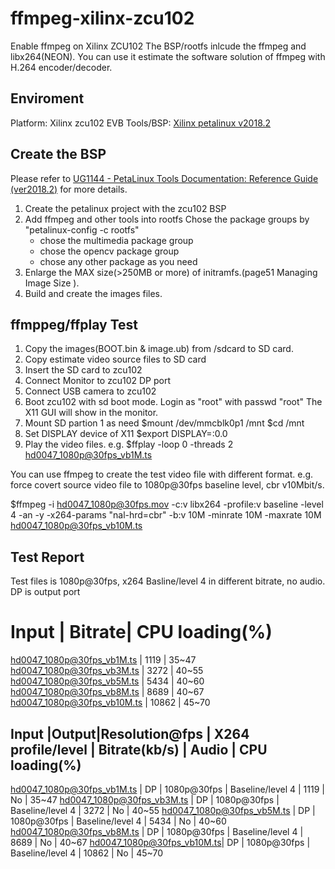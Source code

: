 # ffmpeg-xilinx-zcu102
Enable ffmpeg on Xilinx ZCU102
The BSP/rootfs inlcude the ffmpeg and libx264(NEON). You can use it estimate the software solution of ffmpeg with H.264 encoder/decoder.

## Enviroment
Platform:     Xilinx zcu102 EVB
Tools/BSP:    [Xilinx petalinux v2018.2][1]

## Create the BSP
Please refer to [UG1144 - PetaLinux Tools Documentation: Reference Guide (ver2018.2)][2] for more details.
1. Create the petalinux project with the zcu102 BSP
2. Add ffmpeg and other tools into rootfs
   Chose the package groups by "petalinux-config -c rootfs" 
   - chose the multimedia package group
   - chose the opencv package group
   - chose any other package as you need
3. Enlarge the MAX size(>250MB or more) of initramfs.(page51 Managing Image Size ).
4. Build and create the images files.


## ffmppeg/ffplay Test
1. Copy the images(BOOT.bin & image.ub) from /sdcard to SD card. 
2. Copy estimate video source files to SD card
3. Insert the SD card to zcu102
4. Connect Monitor to zcu102 DP port
5. Connect USB camera to zcu102
6. Boot zcu102 with sd boot mode. Login as "root" with passwd "root"
The X11 GUI will show in the monitor. 
7. Mount SD partion 1 as need
  $mount /dev/mmcblk0p1 /mnt
  $cd /mnt
8. Set DISPLAY device of X11
  $export DISPLAY=:0.0
9. Play the video files.
  e.g.
  $ffplay -loop 0 -threads 2 hd0047_1080p@30fps_vb1M.ts


You can use ffmpeg to create the test video file with different format.
e.g. force covert source video file to 1080p@30fps baseline level, cbr v10Mbit/s.

$ffmpeg -i hd0047_1080p@30fps.mov -c:v libx264 -profile:v baseline -level 4 -an -y -x264-params "nal-hrd=cbr" -b:v 10M -minrate 10M -maxrate 10M  hd0047_1080p@30fps_vb10M.ts


## Test Report

Test files is 1080p@30fps, x264 Basline/level 4 in different bitrate, no audio. DP is output port  

Input                       | Bitrate| CPU loading(%)
==============================
hd0047_1080p@30fps_vb1M.ts  | 1119   | 35~47
hd0047_1080p@30fps_vb3M.ts  | 3272   | 40~55
hd0047_1080p@30fps_vb5M.ts  | 5434   | 40~60
hd0047_1080p@30fps_vb8M.ts  | 8689   | 40~67
hd0047_1080p@30fps_vb10M.ts | 10862  | 45~70


Input                      |Output|Resolution@fps	| X264 profile/level | Bitrate(kb/s)	| Audio	| CPU loading(%)
--------------------------------------------------------------------------------------------------------------------
hd0047_1080p@30fps_vb1M.ts | DP   | 1080p@30fps	        | Baseline/level 4   | 1119	         | No   | 35~47	
hd0047_1080p@30fps_vb3M.ts | DP   | 1080p@30fps	        | Baseline/level 4   | 3272	         | No   | 40~55	
hd0047_1080p@30fps_vb5M.ts | DP   | 1080p@30fps  	| Baseline/level 4   | 5434	         | No   | 40~60	
hd0047_1080p@30fps_vb8M.ts | DP   | 1080p@30fps  	| Baseline/level 4   | 8689	         | No   | 40~67	
hd0047_1080p@30fps_vb10M.ts| DP   | 1080p@30fps  	| Baseline/level 4   | 10862	         | No   | 45~70	
							




[1]: https://www.xilinx.com/products/design-tools/embedded-software/petalinux-sdk.html
[2]: https://www.xilinx.com/support/documentation/sw_manuals/xilinx2018_2/ug1144-petalinux-tools-reference-guide.pdf
